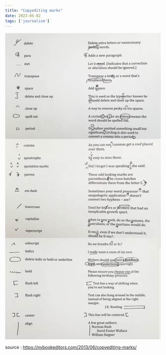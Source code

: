 ```yaml
---
title: "Copyediting marks"
date: 2023-05-02
tags: ['journalism']
---
```


![copyediting marks](images/image-copyediting-marks.jpg)

source : https://nybookeditors.com/2013/06/copyediting-marks/